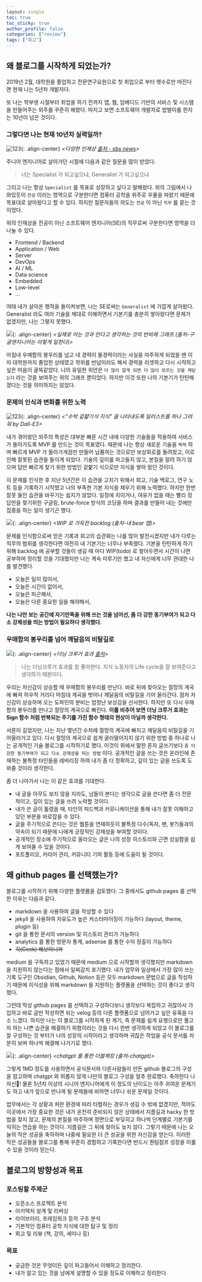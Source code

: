 ```yaml
---
layout: single
toc: true
toc_sticky: true
author_profile: false
categories: ["review"]
tags: ["회고"]
---
```


## 왜 블로그를 시작하게 되었는가?
2019년 2월, 대학원을 졸업하고 전문연구요원으로 첫 취업으로 부터 햇수로만 따진다면 현재 나는 5년차 개발자다.

또 나는 학부생 시절부터 취업을 하기 전까지 앱, 웹, 임베디드 기반의 서비스 및 시스템을 만들어주는 외주를 꾸준히 해왔다. 따지고 보면 소프트웨어 개발자로 밥벌이를 한지는 10년이 넘은 것이다.

### 그렇다면 나는 현재 10년차 실력일까?

![123](/assets/images/231228/1.png){: .align-center}
*<다양한 인재상 [출처 - sbs news](https://news.sbs.co.kr/news/endPage.do?news_id=N1007196814)>*

주니어 엔지니어로 살아가던 시절에 다음과 같은 질문을 많이 받았다. 

> 너는 Specialist 가 되고싶으냐, Generalist 가 되고싶으냐

그리고 나는 항상 `Specialist` 를 목표로 성장하고 싶다고 말해왔다. 위의 그림에서 나와있듯이 `전공` 이라는 영역으로 구분한다면 컴퓨터 공학을 위주로 우물을 파왔기 때문에 목표대로 살아왔다고 할 수 있다. 하지만 질문자들의 의도는 `전공` 이 아닌 `직무` 를 묻는 것이었다.

위의 인재상을 전공이 아닌 소프트웨어 엔지니어(SE)의 직무로써 구분한다면 영역을 더 나눌 수 있다.
- Frontend / Backend
- Application / Web
- Server
- DevOps
- AI / ML
- Data science
- Embedded
- Low-level
- ...

여태 내가 살아온 행적을 돌이켜보면, 나는 SE로써는 `Generalist` 에 가깝게 살아왔다. Generalist 라도 여러 기술을 제대로 이해하면서 기본기를 충분히 쌓아왔다면 문제가 없겠지만, 나는 그렇지 못했다. 

![](/assets/images/231228/3.png){: .align-center}
*<실제로 아는 것과 안다고 생각하는 것의 반비례 그래프 (출처-구글엔지니어는 이렇게 일한다)>*

마침내 우매함의 봉우리를 넘고 내 경력이 물경력이라는 사실을 마주하게 되었을 땐 이미 대학원까지 졸업한 상태였고 학위를 반납이라도 해서 경력을 리셋하고 다시 시작하고 싶은 마음이 굴뚝같았다. 나의 유일한 위안은 `더 많이 알게 되면 더 많이 모르는 것을 깨닫는다` 라는 것을 보여주는 위의 그래프 뿐이었다. 하지만 이것 또한 나의 기본기가 탄탄해졌다는 것을 의미하지는 않았다.

### 문제의 인식과 변화를 위한 노력
![123](/assets/images/231228/5.png){: .align-center}
*<"수박 겉햝기식 지식" 을 나타내도록 일러스트를 하나 그려줘 by Dall-E3>*

내가 겪어왔던 외주의 특성은 대부분 빠른 시간 내에 다양한 기술들을 적용하여 서비스가 돌아가도록 MVP 를 만드는 것이 목표였다. 때문에 나는 항상 새로운 기술을 `찍먹` 하며 빠르게 MVP 가 돌아가게끔만 만들어 납품하는 것으로만 보상회로를 돌려왔고, 이로 인해 잘못된 습관을 들이게 되었다. 기술의 깊이를 파고들지 않고, 본질을 알려 하기 않으며 답만 빠르게 찾기 위한 방법인 겉핥기 식으로만 지식을 쌓아 왔던 것이다.

이 문제를 인식한 후 지난 5년간은 이 습관을 고치기 위해서 회고, 기술 백로그, 연구 노트 등을 기록하기 시작했고 나의 부족한 기본 지식을 채우기 위해 노력했다. 하지만 한번 잘못 들인 습관을 바꾸기는 쉽지가 않았다. 일정에 치이거나, 여유가 없을 때는 빨리 정답만을 찾기위한 구글링, brute-force 방식의 코딩을 하며 결과를 만들어 내는 것에만 집중을 하는 일이 생기곤 했다. 

![](/assets/images/231228/4.png){: .align-center}
*<WIP 로 가득찬 backlog (출처-내 bear 앱)>*

문제를 인식함으로써 얻은 기록과 회고의 습관화는 나를 많이 발전시켰지만 내가 다루는 직무의 범위를 생각한다면 여전히 내 기본기는 너무나 부족했다. 기본을 탄탄하게 하기 위해 backlog 에 공부할 것들이 생길 때 마다 WIP(todo) 로 쌓아두면서 시간이 나면 공부하며 정리할 것을 기대했지만 나는 계속 미루기만 했고 내 자신에게 너무 관대한 나를 발견했다. 
- 오늘은 일이 많아서,
- 오늘은 시간이 없어서,
- 오늘은 피곤해서,
- 오늘은 다른 중요한 일을 해야해서,

**나는 나만 보는 공간에 자기만족을 위해 쓰는 것을 넘어선, 좀 더 강한 동기부여가 되고 다소 강제성을 띄는 방법이 필요하다 생각했다.**

### 우매함의 봉우리를 넘어 깨달음의 비탈길로
![](/assets/images/231228/2.png){: .align-center}
*<더닝 크루거 효과 [출처](https://jihoonkimtech.tistory.com/32)>*

> 나는 더닝크루거 효과를 참 좋아한다. 지식 노동자의 Life cycle을 잘 보여준다고 생각하기 때문이다. 

우리는 자신감이 상승할 때 우매함의 봉우리를 만난다. 바로 뒤에 찾아오는 절망의 계곡에 빠져 허우적 거리다 마침대 계곡을 벗어나 깨달음의 비탈길을 기어 올라간다. 점차 자신감이 상승하며 오는 도파민의 분비는 엄청난 보상감을 선사한다. 하지만 또 다시 우매함의 봉우리를 만나고 절망의 계곡으로 빠진다. **이를 비추어 보면 더닝 크루거 효과는 Sign 함수 처럼 반복되는 주기를 가진 함수 형태의 현상이 아닐까 생각한다.**

서론이 길었지만, 나는 지난 몇년간 수차례 절망의 계곡에 빠지고 깨달음의 비탈길을 기어올라가고 있다. 다시 절망의 계곡으로 쉽게 굴러떨어지지 않기 위한 방법 중 하나로 나는 공개적인 기술 블로그를 시작하기로 했다. 이것이 위에서 말한 혼자 글쓰기보다 `좀 더 강한 동기부여가 되고 다소 강제성을 띄는 방법` 이다. 공개적인 글을 쓰는 것은 온라인에 존재하는 불특정 타인들을 레버리징 하여 내가 좀 더 정확하고, 깊이 있는 글을 쓰도록 도와줄 것이라 생각한다.

좀 더 나아가서 나는 이 같은 효과를 기대한다.
- 내 글을 아무도 보지 않을 지라도, 남들이 본다는 생각으로 글을 쓴다면 좀 더 전문적이고, 깊이 있는 글을 쓰려 노력할 것이다.
- 내가 쓴 글이 틀렸을 때, 타인의 피드백과 커뮤니케이션을 통해 내가 잘못 이해하고 있던 부분을 바로잡을 수 있다.
- 글을 주기적으로 쓴다는 것은 웹툰을 연재하듯이 불특정 다수(독자, 팬, 봇?)들과의 약속이 되기 때문에 나에게 긍정적인 강제성을 부여할 것이다.
- 공개적인 장소에 주기적으로 올라오는 글은 나의 성장 히스토리와 근면 성실함을 쉽게 보여줄 수 있을 것이다.
- 포트폴리오, 커리어 관리, 커뮤니티 기여 활동 등에 도움이 될 것이다.

## 왜 github pages 를 선택했는가?
블로그를 시작하기 위해 다양한 플랫폼을 검토했다. 그 중에서도 github pages 를 선택한 이유는 다음과 같다.
- markdown 을 사용하여 글을 작성할 수 있다
- jekyll 을 사용하여 자유도가 높은 커스터마이징이 가능하다 (layout, theme, plugin 등)
- git 을 통한 문서의 version 및 히스토리 관리가 가능하다
- analytics 를 통한 방문자 통계, adsense 를 통한 수익 창출이 가능하다
- ~~긱(Geek) 해보이니까~~

medium 을 구독하고 있었기 때문에 medium 으로 시작할까 생각했지만 markdown 을 지원하지 않는다는 점에서 일찌감치 포기했다. 내가 업무와 일상에서 가장 많이 쓰는 기록 도구인 Obsidian, Github, Notion 등은 모두 markdown 문법으로 글을 작성하기 때문에 이식성을 위해 markdown 을 지원하는 플랫폼을 선택하는 것이 좋다고 생각했다.

그런데 막상 github pages 를 선택하고 구성하다보니 생각보다 복잡하고 귀찮아서 가입하고 바로 글만 작성하면 되는 velog 등의 다른 플랫폼으로 넘어가고 싶은 유혹을 다소 느꼈다. 하지만 나는 이 블로그를 시작하게 된 계기, 즉 문제를 쉽게 요행으로만 풀고자 하는 나쁜 습관을 해결하기 위함이라는 것을 다시 한번 생각하게 되었고 이 블로그를 잘 구성하는 것 부터가 나의 성장의 시작이라고 생각하며 귀찮은 작업을 공식 문서를 차분히 보며 하나씩 해결해 나가기로 했다. 

![](/assets/images/231228/6.png){: .align-center}
*<chatgpt 를 통한 더블체킹 (출처-chatgpt)>*

그렇게 1MD 정도를 사용하면서 공식문서와 다른사람들이 만든 github 블로그의 구성을 참고하며 chatgpt 와 외롭지 않게 나만의 블로그 구성을 얼추 완료했다. 축하한다 나자신🥳! 물론 5년차 이상의 시니어 엔지니어에게 이 정도의 난이도는 아주 귀여운 문제기도 하고 내가 앞으로 만나게 될 문제들에 비하면 너무나 쉬운 문제일 것이다. 

업무에서는 각 상황과 처한 환경에 따라 타협하는 경우가 생길 수 밖에 없겠지만, 적어도 이곳에서 가장 중요한 것은 내가 온전히 준비되지 않은 상태에서 지름길과 hacky 한 방법을 찾지 않고, 문제의 본질을 마주하며 정면으로 부딪히고 하나씩 단계별로 기본기를 익히는 연습을 하는 것이다. 지름길은 그 뒤에 찾아도 늦지 않다. 그렇기 때문에 나는 오늘의 작은 성공을 축하하며 나중에 필요한 더 큰 성공을 위한 자신감을 얻는다. 이러한 작은 성공들을 블로그를 통해 꾸준히 경험하고 기록한다면 반드시 퀀텀점프 성장을 이룰 수 있을 것이라 믿는다.

## 블로그의 방향성과 목표
### 포스팅할 주제군
- 오픈소스 프로젝트 분석
- 아키텍처 설계 및 리버싱
- 라이브러리, 프레임워크 등의 구조 분석
- 기본적인 컴퓨터 공학 지식에 대한 탐구 및 정리
- 회고 및 리뷰 (책, 강의, 세미나 등)

### 목표
- 궁금한 것은 무엇이든 깊이 파고들어서 이해하고 정리한다.
- 내가 알고 있는 것을 남에게 설명할 수 있을 정도로 이해하고 정리한다.
